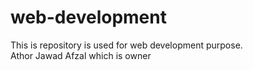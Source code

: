 # web-development
This is repository is used for web development purpose.
<br>
Athor Jawad Afzal which is owner
